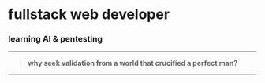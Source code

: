 #  fullstack web developer  
###  learning AI & pentesting

---

> **why seek validation from a world that crucified a perfect man?**

---


